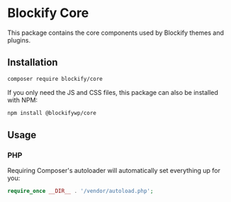 # Blockify Core

This package contains the core components used by Blockify themes and plugins.

## Installation

```bash
composer require blockify/core
```

If you only need the JS and CSS files, this package can also be installed with NPM:

```bash
npm install @blockifywp/core
```

## Usage

### PHP

Requiring Composer's autoloader will automatically set everything up for you:

```php
require_once __DIR__ . '/vendor/autoload.php';
```
